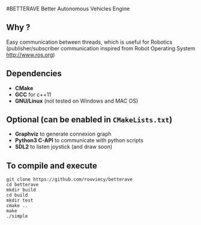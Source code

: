 #BETTERAVE
Better Autonomous Vehicles Engine

## Why ?
Easy communication between threads, which is useful for Robotics (publisher/subscriber communication inspired from Robot Operating System http://www.ros.org)

## Dependencies
+    **CMake**
+    **GCC** for c++11
+    **GNU/Linux** (not tested on Windows and MAC OS)

## Optional (can be enabled in `CMakeLists.txt`)
+    **Graphviz** to generate connexion graph
+    **Python3 C-API** to communicate with python scripts
+    **SDL2** to listen joystick (and draw soon)

## To compile and execute
    git clone https://github.com/rouviecy/betterave
    cd betterave
    mkdir build
    cd build
    mkdir test
    cmake ..
    make
    ./simple
